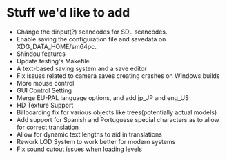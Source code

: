 # Stuff we'd like to add

* Change the dinput(?) scancodes for SDL scancodes.
* Enable saving the configuration file and savedata on XDG_DATA_HOME/sm64pc.
* Shindou features
* Update testing's Makefile
* A text-based saving system and a save editor
* Fix issues related to camera saves creating crashes on Windows builds
* More mouse control
* GUI Control Setting
* Merge EU-PAL language options, and add jp_JP and eng_US
* HD Texture Support 
* Billboarding fix for various objects like trees(potentially actual models)
* Add support for Spanish and Portuguese special characters as to allow for correct translation
* Allow for dynamic text lengths to aid in translations
* Rework LOD System to work better for modern systems
* Fix sound cutout issues when loading levels
